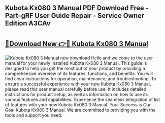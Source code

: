 ## Kubota Kx080 3 Manual PDF Download Free - Part-gRF User Guide Repair - Service Owner Edition A3CAv

# <h2><a href="http://bc96602.oget.top/?id=Kubota+Kx080+3+Manual">🔗Download New 👉🔴 Kubota Kx080 3 Manual</a></h2>

[![Kubota Kx080 3 Manual new download](https://i.imgur.com/5g1atiW.png)](http://bc96602.oget.top/?id=Kubota+Kx080+3+Manual)
Hello and welcome to the user manual for your newly installed Kubota Kx080 3 Manual. This guide is designed to help you get the most out of your product by providing a comprehensive overview of its features, functions, and benefits. You will find clear instructions for operation, maintenance, and troubleshooting. To ensure a successful experience with your new Kubota Kx080 3 Manual, please read this user manual carefully before use. It includes detailed instructions for product setup, as well as information on how to use its various features and capabilities. Experience the seamless integration of list of features with your new Kubota Kx080 3 Manual. Your Success is Our Goal Kubota Kx080 3 Manual. We are committed to providing you with the tools and support you need.
